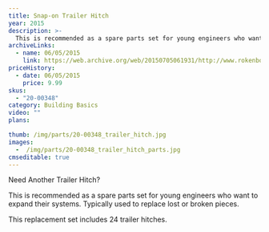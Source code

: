 ```yaml
---
title: Snap-on Trailer Hitch
year: 2015
description: >-
  This is recommended as a spare parts set for young engineers who want to expand their systems. Typically used to replace lost or broken pieces.
archiveLinks:
  - name: 06/05/2015
    link: https://web.archive.org/web/20150705061931/http://www.rokenbok.com/shop/spare-parts/snap-trailer-hitch
priceHistory:
  - date: 06/05/2015
    price: 9.99
skus:
  - "20-00348"
category: Building Basics
video: ""
plans:

thumb: /img/parts/20-00348_trailer_hitch.jpg
images:
  -  /img/parts/20-00348_trailer_hitch_parts.jpg
cmseditable: true
---
```

Need Another Trailer Hitch?

This is recommended as a spare parts set for young engineers who want to expand their systems. Typically used to replace lost or broken pieces.

This replacement set includes 24 trailer hitches.
